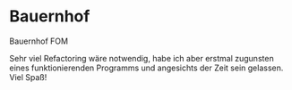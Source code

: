 # Bauernhof
Bauernhof FOM

Sehr viel Refactoring wäre notwendig, habe ich aber erstmal zugunsten eines funktionierenden Programms und angesichts der Zeit sein gelassen.
Viel Spaß!
